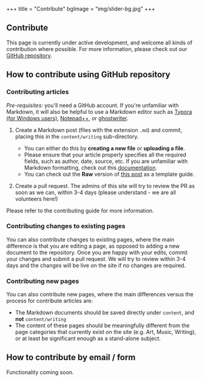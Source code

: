 +++
title = "Contribute"
bgImage = "img/slider-bg.jpg"
+++


## Contribute

This page is currently under active development, and welcome all kinds of contribution where possible. For more information, please check out our [GitHub repository](https://github.com/liberty4hk/website).

## How to contribute using GitHub repository

### Contributing articles

_Pre-requisites:_ you'll need a GitHub account. If you're unfamiliar with Markdown, it will also be helpful to use a Markdown editor such as [Typora (for Windows users)](https://typora.io/), [Notepad++](https://notepad-plus-plus.org/), or [ghostwriter](https://wereturtle.github.io/ghostwriter/). 

1. Create a Markdown post (files with the extension `.md`) and commit, placing this in the `content/writing` sub-directory. 
    - You can either do this by **creating a new file** or **uploading a file**. 
    - Please ensure that your article properly specifies all the required fields, such as author, date, source, etc. If you are unfamiliar with Markdown formatting, check out this [documentation](https://markdown-guide.readthedocs.io/en/latest/basics.html).
    - You can check out the **Raw** version of [this post](https://github.com/liberty4hk/website/blob/master/content/writing/dont-congratulate-us.md) as a template guide.

2. Create a pull request. The admins of this site will try to review the PR as soon as we can, within 3-4 days (please understand - we are all volunteers here!) 

Please refer to the contributing guide for more information.

### Contributing changes to existing pages

You can also contribute changes to existing pages, where the main difference is that you are editing a page, as opposed to adding a new document to the repository. Once you are happy with your edits, commit your changes and submit a pull request. We will try to review within 3-4 days and the changes will be live on the site if no changes are required. 

### Contributing new pages

You can also contribute new pages, where the main differences versus the process for contribute articles are:

- The Markdown documents should be saved directly under `content`, and **not** `content/writing`
- The content of these pages should be meaningfully different from the page categories that currently exist on the site (e.g. Art, Music, Writing), or at least be significant enough as a stand-alone subject. 

## How to contribute by email / form

Functionality coming soon.